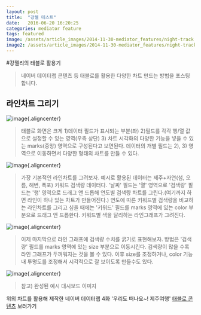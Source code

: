 ```yaml
---
layout: post
title:  "강젤 테스트"
date:   2016-06-20 16:20:25
categories: mediator feature
tags: featured
image: /assets/article_images/2014-11-30-mediator_features/night-track.JPG
image2: /assets/article_images/2014-11-30-mediator_features/night-track-mobile.JPG
---
```


#강젤리의 태블로 활용기
>네이버 데이터랩 콘텐츠 등 태블로를 활용한 다양한 차트 만드는 방법을 포스팅합니다.

## 라인차트 그리기

![image](https://cloud.githubusercontent.com/assets/10662638/16186494/c7cea22a-3705-11e6-9719-21ed75f7fc13.png){.aligncenter}
> 태블로 화면은 크게 1)데이터 필드가 표시되는 부분(좌) 2)필드를 각각 행/열 값으로 설정할 수 있는 영역(우측 상단) 3) 차트 시각화의 다양한 기능을 넣을 수 있는 marks(중앙) 영역으로 구성된다고 보면된다. 데이터의 개별 필드는 2), 3) 영역으로 이동하면서 다양한 형태의 차트를 만들 수 있다.

![image](https://cloud.githubusercontent.com/assets/10662638/16186610/6dc3c70a-3706-11e6-8b3c-feff06f938bf.png){.aligncenter}
> 가장 기본적인 라인차트를 그려보자. 예시로 활용된 데이터는 제주+자연(섬, 오름, 해변, 폭포) 키워드 검색량 데이터다. '날짜' 필드는 '열' 영역으로 '검색량' 필드는 '행' 영역으로 드래그 앤 드롭해 연도별 검색량 차트를 그린다.(여기까지 하면 라인이 하나 있는 차트가 만들어진다.) 연도에 따른 키워드별 검색량을 비교하는 라인차트를 그리고 싶을 때에는 '키워드' 필드를 marks 영역에 있는 color 부분으로 드래그 앤 드롭한다. 키워드별 색을 달리하는 라인그래프가 그려진다.

![image](https://cloud.githubusercontent.com/assets/10662638/16186741/22cf4f7a-3707-11e6-80a7-3f23769eac92.png){.aligncenter}
> 이제 마지막으로 라인 그래프에 검색량 수치를 굵기로 표현해보자. 방법은 '검색량' 필드를 marks 영역에 있는 size 부분으로 이동시킨다. 검색량이 많을 수록 라인 그래프가 두꺼워지는 것을 볼 수 있다. 이후 size를 조정하거나, color 기능 내 투명도를 조정해서 시각적으로 잘 보이도록 만들수도 있다.

![image](https://cloud.githubusercontent.com/assets/10662638/16186834/c778beee-3707-11e6-8859-d3e532f50ea6.png){.aligncenter}
> 참고) 완성된 예시 대시보드 이미지

위의 차트를 활용해 제작한 네이버 데이터랩 4화 '우리도 떠나요~! 제주여행' [태블로 콘텐츠](https://public.tableau.com/views/_0617/0616_text?:embed=y&:display_count=yes&:showTabs=y&:showVizHome=no#3) 보러가기
